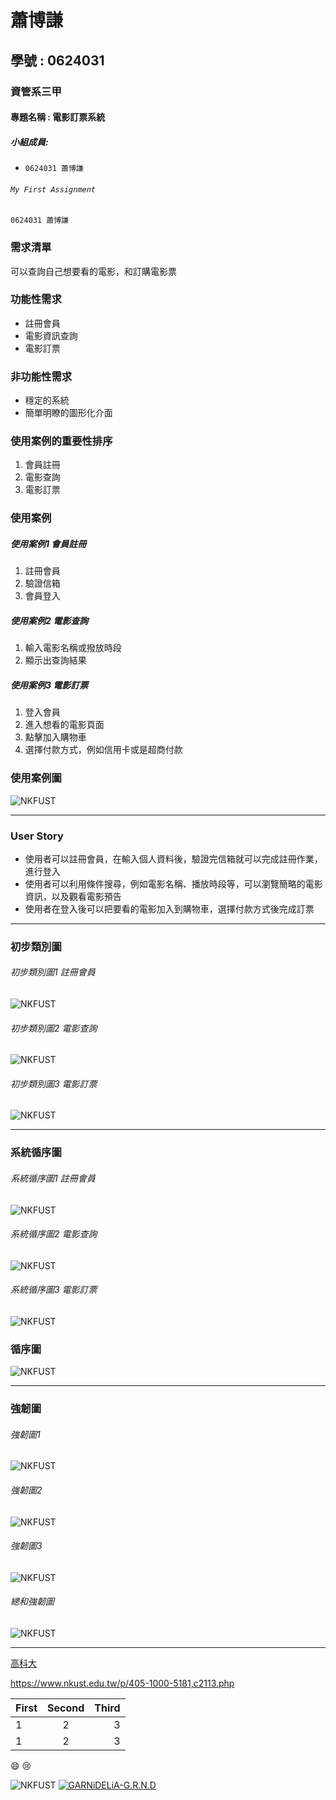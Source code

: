 # 蕭博謙
## 學號 : 0624031
### 資管系三甲
#### 專題名稱 : 電影訂票系統
##### 小組成員:

* `0624031 蕭博謙`

###### `My First Assignment`	
```
0624031 蕭博謙
```
### 需求清單

 可以查詢自己想要看的電影，和訂購電影票

### 功能性需求
 * 註冊會員 
 * 電影資訊查詢
 * 電影訂票
 
### 非功能性需求
 * 穩定的系統
 * 簡單明瞭的圖形化介面
 
### 使用案例的重要性排序

1. 會員註冊
2. 電影查詢
3. 電影訂票


### 使用案例
##### 使用案例1 會員註冊
 1. 註冊會員
 2. 驗證信箱
 3. 會員登入

##### 使用案例2 電影查詢
 1. 輸入電影名稱或撥放時段
 2. 顯示出查詢結果

 ##### 使用案例3 電影訂票
 1. 登入會員
 2. 進入想看的電影頁面
 3. 點擊加入購物車
 4. 選擇付款方式，例如信用卡或是超商付款

### 使用案例圖
![NKFUST](uc.PNG "使用案例圖")
***
### User Story
 * 使用者可以註冊會員，在輸入個人資料後，驗證完信箱就可以完成註冊作業，進行登入 
 * 使用者可以利用條件搜尋，例如電影名稱、播放時段等，可以瀏覽簡略的電影資訊，以及觀看電影預告
 * 使用者在登入後可以把要看的電影加入到購物車，選擇付款方式後完成訂票
***
### 初步類別圖
###### 初步類別圖1 註冊會員
![NKFUST](p1.PNG "初步類別圖1")

###### 初步類別圖2 電影查詢
![NKFUST](p2.PNG "初步類別圖2")

###### 初步類別圖3 電影訂票
![NKFUST](p3.PNG "初步類別圖3")
***
### 系統循序圖

###### 系統循序圖1 註冊會員
![NKFUST](s1.PNG "系統循序圖1")

###### 系統循序圖2 電影查詢
![NKFUST](s2.PNG "系統循序圖2")

###### 系統循序圖3 電影訂票
![NKFUST](s3.PNG "系統循序圖3")

### 循序圖
![NKFUST](循序圖.PNG "循序圖")
***
### 強韌圖
###### 強韌圖1
![NKFUST](強韌圖1.jpg "強韌圖1")
###### 強韌圖2
![NKFUST](強韌圖2.jpg "強韌圖2")
###### 強韌圖3
![NKFUST](強韌圖3.jpg "強韌圖3")
###### 總和強韌圖
![NKFUST](強韌圖.jpg "強韌圖")
***
[高科大](https://www.nkust.edu.tw/p/405-1000-5181,c2113.php)

<https://www.nkust.edu.tw/p/405-1000-5181,c2113.php>

|First|Second|Third|
|:------|:------:|------:|
|1|2|3|
|1|2|3|

:smile:
:cry:

![NKFUST](nkust.png "第一科大")
[![GARNiDELiA-G.R.N.D](https://img.youtube.com/vi/WCDY2gm0NH0/0.jpg)](https://youtu.be/WCDY2gm0NH0 "GARNiDELiA-G.R.N.D")




